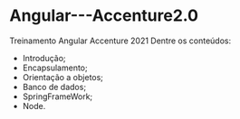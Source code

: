 # Angular---Accenture2.0

Treinamento Angular Accenture 2021 
Dentre os conteúdos:
- Introdução;
- Encapsulamento;
- Orientação a objetos;
- Banco de dados;
- SpringFrameWork;
- Node.
